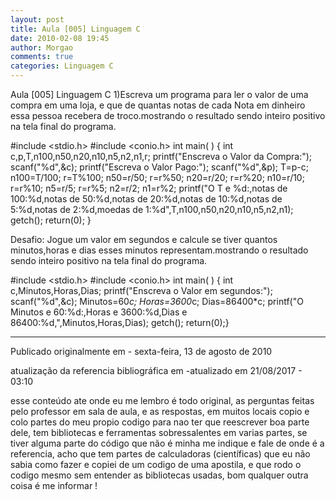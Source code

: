 ```yaml
---
layout: post
title: Aula [005] Linguagem C
date: 2010-02-08 19:45
author: Morgao
comments: true
categories: Linguagem C
---
```

Aula [005] Linguagem C
1)Escreva um programa para ler o valor de uma compra em uma loja, e que de quantas notas de cada Nota em dinheiro essa pessoa recebera de troco.mostrando o resultado sendo inteiro positivo na tela final do programa.

#include <stdio.h>
#include <conio.h>
int main( )
{
int c,p,T,n100,n50,n20,n10,n5,n2,n1,r; 
printf("Enscreva o Valor da Compra:");
scanf("%d",&c);
printf("Escreva o Valor Pago:");
scanf("%d",&p);
T=p-c;    
n100=T/100; 
r=T%100;
n50=r/50;
r=r%50;
n20=r/20;
r=r%20;
n10=r/10;
r=r%10;
n5=r/5;
r=r%5;
n2=r/2;
n1=r%2;
printf("O T e %d:,notas de 100:%d,notas de 50:%d,notas de 20:%d,notas de 10:%d,notas de 5:%d,notas de 2:%d,moedas de 1:%d",T,n100,n50,n20,n10,n5,n2,n1);
getch();
return(0);
}

Desafio: Jogue um valor em segundos e calcule se tiver quantos minutos,horas e dias esses minutos representam.mostrando o resultado sendo inteiro positivo na tela final do programa.

#include <stdio.h>
#include <conio.h>
int main( )
{
int c,Minutos,Horas,Dias;
printf("Enscreva o Valor em segundos:");
scanf("%d",&c);
Minutos=60*c;
Horas=3600*c;
Dias=86400*c;
printf("O Minutos e 60:%d:,Horas e 3600:%d,Dias e 86400:%d,",Minutos,Horas,Dias);
getch();
return(0);}

 -------------------------------------------------------------------------------------------------------------

Publicado originalmente em - sexta-feira, 13 de agosto de 2010

atualização da referencia bibliográfica em -atualizado em 21/08/2017 - 03:10

esse conteúdo ate onde eu me lembro é todo original, as perguntas feitas pelo professor em sala de aula, e as respostas, em muitos locais copio e colo partes do meu propio codigo para nao ter que reescrever boa parte dele, tem bibliotecas e ferramentas sobressalentes em varias partes, se tiver alguma parte do código que não é minha me indique e fale de onde é a referencia, acho que tem partes de calculadoras (científicas) que eu não sabia como fazer e copiei de um codigo de uma apostila, e que rodo o codigo mesmo sem entender as bibliotecas usadas, bom qualquer outra coisa é me informar !
